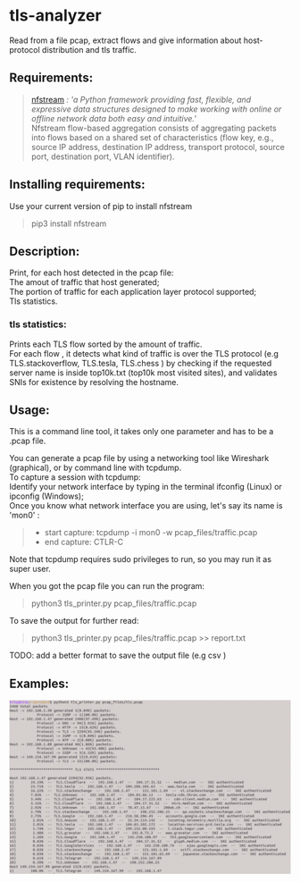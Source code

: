 # tls-analyzer
Read from a file pcap, extract flows and give information about host-protocol distribution and tls traffic.

## Requirements:
  >[nfstream](https://github.com/nfstream/nfstream) *: 'a Python framework providing fast, flexible, and expressive data structures designed to make working with online or offline network data both easy and intuitive.'*  
Nfstream flow-based aggregation consists of aggregating packets into flows based on a shared set of characteristics (flow key, e.g., source IP address, destination IP address, transport protocol, source port, destination port, VLAN identifier).
  
## Installing requirements:  
  Use your current version of pip to install nfstream
  > pip3 install nfstream
  
## Description:
  Print, for each host detected in the pcap file:  
    The amout of traffic that host generated;  
    The portion of traffic for each application layer protocol supported;  
    Tls statistics.
### tls statistics:  
  Prints each TLS flow sorted by the amount of traffic.  
  For each flow , it detects what kind of traffic is over the TLS protocol (e.g TLS.stackoverflow, TLS.tesla, TLS.chess ) by checking if the requested server name is inside top10k.txt (top10k most visited sites), and validates SNIs for existence by resolving the hostname.

## Usage:  
  This is a command line tool, it takes only one parameter and has to be a .pcap file.  
  
  You can generate a pcap file by using a networking tool like Wireshark (graphical), or by command line with tcpdump.  
  To capture a session with tcpdump:  
  Identify your network interface by typing in the terminal ifconfig (Linux) or ipconfig (Windows);  
  Once you know what network interface you are using, let's say its name is 'mon0' :  
  > * start capture:  tcpdump -i mon0 -w pcap_files/traffic.pcap
  > * end capture: CTLR-C  
  
  Note that tcpdump requires sudo privileges to run, so you may run it as super user.

  When you got the pcap file you can run the program:
  > python3 tls_printer.py pcap_files/traffic.pcap
  
  To save the output for further read: 
  > python3 tls_printer.py pcap_files/traffic.pcap >> report.txt  
  
  TODO: add a better format to save the output file (e.g csv )
  
## Examples:  
  ![](images/1.png)
  
    
  
  
  
